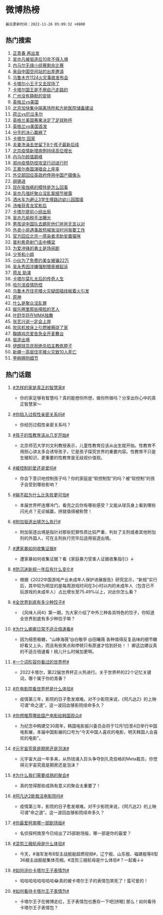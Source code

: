 # 微博热榜

`最后更新时间：2022-11-26 05:09:32 +0800`

## 热门搜索

1. [正青春 再出发](https://m.weibo.cn/search?containerid=100103type%3D1%26t%3D10%26q%3D%23%E6%AD%A3%E9%9D%92%E6%98%A5+%E5%86%8D%E5%87%BA%E5%8F%91%23&stream_entry_id=51&isnewpage=1&extparam=seat%3D1%26cate%3D10103%26pos%3D0%26dgr%3D0%26c_type%3D51%26filter_type%3Drealtimehot%26display_time%3D1669410570%26pre_seqid%3D16694105705580455276238&luicode=10000011&lfid=106003type%253D25%2526t%253D3%2526disable_hot%253D1%2526filter_type%253Drealtimehot)
1. [吴亦凡被驱逐后10年不得入境](https://m.weibo.cn/search?containerid=100103type%3D1%26t%3D10%26q%3D%23%E5%90%B4%E4%BA%A6%E5%87%A1%E8%A2%AB%E9%A9%B1%E9%80%90%E5%90%8E10%E5%B9%B4%E4%B8%8D%E5%BE%97%E5%85%A5%E5%A2%83%23&stream_entry_id=31&isnewpage=1&extparam=seat%3D1%26lcate%3D5001%26cate%3D5001%26band_rank%3D1%26filter_type%3Drealtimehot%26flag%3D0%26dgr%3D0%26realpos%3D1%26q%3D%2523%25E5%2590%25B4%25E4%25BA%25A6%25E5%2587%25A1%25E8%25A2%25AB%25E9%25A9%25B1%25E9%2580%2590%25E5%2590%258E10%25E5%25B9%25B4%25E4%25B8%258D%25E5%25BE%2597%25E5%2585%25A5%25E5%25A2%2583%2523%26c_type%3D31%26pos%3D0%26display_time%3D1669410570%26pre_seqid%3D16694105705580455276238&luicode=10000011&lfid=106003type%253D25%2526t%253D3%2526disable_hot%253D1%2526filter_type%253Drealtimehot)
1. [内马尔无缘小组赛剩余比赛](https://m.weibo.cn/search?containerid=100103type%3D1%26t%3D10%26q%3D%23%E5%86%85%E9%A9%AC%E5%B0%94%E6%97%A0%E7%BC%98%E5%B0%8F%E7%BB%84%E8%B5%9B%E5%89%A9%E4%BD%99%E6%AF%94%E8%B5%9B%23&stream_entry_id=31&isnewpage=1&extparam=seat%3D1%26lcate%3D5001%26cate%3D5001%26band_rank%3D2%26filter_type%3Drealtimehot%26flag%3D0%26dgr%3D0%26realpos%3D2%26q%3D%2523%25E5%2586%2585%25E9%25A9%25AC%25E5%25B0%2594%25E6%2597%25A0%25E7%25BC%2598%25E5%25B0%258F%25E7%25BB%2584%25E8%25B5%259B%25E5%2589%25A9%25E4%25BD%2599%25E6%25AF%2594%25E8%25B5%259B%2523%26c_type%3D31%26pos%3D1%26display_time%3D1669410570%26pre_seqid%3D16694105705580455276238&luicode=10000011&lfid=106003type%253D25%2526t%253D3%2526disable_hot%253D1%2526filter_type%253Drealtimehot)
1. [来自中国空间站的出差邀请](https://m.weibo.cn/search?containerid=100103type%3D1%26t%3D10%26q%3D%23%E6%9D%A5%E8%87%AA%E4%B8%AD%E5%9B%BD%E7%A9%BA%E9%97%B4%E7%AB%99%E7%9A%84%E5%87%BA%E5%B7%AE%E9%82%80%E8%AF%B7%23&stream_entry_id=31&isnewpage=1&extparam=seat%3D1%26lcate%3D5001%26cate%3D5001%26band_rank%3D3%26filter_type%3Drealtimehot%26flag%3D0%26dgr%3D0%26realpos%3D3%26q%3D%2523%25E6%259D%25A5%25E8%2587%25AA%25E4%25B8%25AD%25E5%259B%25BD%25E7%25A9%25BA%25E9%2597%25B4%25E7%25AB%2599%25E7%259A%2584%25E5%2587%25BA%25E5%25B7%25AE%25E9%2582%2580%25E8%25AF%25B7%2523%26c_type%3D31%26pos%3D2%26display_time%3D1669410570%26pre_seqid%3D16694105705580455276238&luicode=10000011&lfid=106003type%253D25%2526t%253D3%2526disable_hot%253D1%2526filter_type%253Drealtimehot)
1. [乌鲁木齐1124火灾事故发布会](https://m.weibo.cn/search?containerid=100103type%3D1%26t%3D10%26q%3D%23%E4%B9%8C%E9%B2%81%E6%9C%A8%E9%BD%901124%E7%81%AB%E7%81%BE%E4%BA%8B%E6%95%85%E5%8F%91%E5%B8%83%E4%BC%9A%23&stream_entry_id=31&isnewpage=1&extparam=seat%3D1%26lcate%3D5001%26cate%3D5001%26band_rank%3D4%26filter_type%3Drealtimehot%26flag%3D16%26dgr%3D0%26realpos%3D4%26q%3D%2523%25E4%25B9%258C%25E9%25B2%2581%25E6%259C%25A8%25E9%25BD%25901124%25E7%2581%25AB%25E7%2581%25BE%25E4%25BA%258B%25E6%2595%2585%25E5%258F%2591%25E5%25B8%2583%25E4%25BC%259A%2523%26c_type%3D31%26pos%3D3%26display_time%3D1669410570%26pre_seqid%3D16694105705580455276238&luicode=10000011&lfid=106003type%253D25%2526t%253D3%2526disable_hot%253D1%2526filter_type%253Drealtimehot)
1. [卡塔尔小王子又去现场了](https://m.weibo.cn/search?containerid=100103type%3D1%26t%3D10%26q%3D%23%E5%8D%A1%E5%A1%94%E5%B0%94%E5%B0%8F%E7%8E%8B%E5%AD%90%E5%8F%88%E5%8E%BB%E7%8E%B0%E5%9C%BA%E4%BA%86%23&stream_entry_id=31&isnewpage=1&extparam=seat%3D1%26lcate%3D5001%26cate%3D5001%26band_rank%3D5%26filter_type%3Drealtimehot%26flag%3D0%26dgr%3D0%26realpos%3D5%26q%3D%2523%25E5%258D%25A1%25E5%25A1%2594%25E5%25B0%2594%25E5%25B0%258F%25E7%258E%258B%25E5%25AD%2590%25E5%258F%2588%25E5%258E%25BB%25E7%258E%25B0%25E5%259C%25BA%25E4%25BA%2586%2523%26c_type%3D31%26pos%3D4%26display_time%3D1669410570%26pre_seqid%3D16694105705580455276238&luicode=10000011&lfid=106003type%253D25%2526t%253D3%2526disable_hot%253D1%2526filter_type%253Drealtimehot)
1. [卡塔尔国王是不用自己走路的](https://m.weibo.cn/search?containerid=100103type%3D1%26t%3D10%26q%3D%23%E5%8D%A1%E5%A1%94%E5%B0%94%E5%9B%BD%E7%8E%8B%E6%98%AF%E4%B8%8D%E7%94%A8%E8%87%AA%E5%B7%B1%E8%B5%B0%E8%B7%AF%E7%9A%84%23&stream_entry_id=31&isnewpage=1&extparam=seat%3D1%26lcate%3D5001%26cate%3D5001%26band_rank%3D6%26filter_type%3Drealtimehot%26flag%3D0%26dgr%3D0%26realpos%3D6%26q%3D%2523%25E5%258D%25A1%25E5%25A1%2594%25E5%25B0%2594%25E5%259B%25BD%25E7%258E%258B%25E6%2598%25AF%25E4%25B8%258D%25E7%2594%25A8%25E8%2587%25AA%25E5%25B7%25B1%25E8%25B5%25B0%25E8%25B7%25AF%25E7%259A%2584%2523%26c_type%3D31%26pos%3D5%26display_time%3D1669410570%26pre_seqid%3D16694105705580455276238&luicode=10000011&lfid=106003type%253D25%2526t%253D3%2526disable_hot%253D1%2526filter_type%253Drealtimehot)
1. [广州没有静默的安排](https://m.weibo.cn/search?containerid=100103type%3D1%26t%3D10%26q%3D%23%E5%B9%BF%E5%B7%9E%E6%B2%A1%E6%9C%89%E9%9D%99%E9%BB%98%E7%9A%84%E5%AE%89%E6%8E%92%23&stream_entry_id=31&isnewpage=1&extparam=seat%3D1%26lcate%3D5001%26cate%3D5001%26band_rank%3D7%26filter_type%3Drealtimehot%26flag%3D16%26dgr%3D0%26realpos%3D7%26q%3D%2523%25E5%25B9%25BF%25E5%25B7%259E%25E6%25B2%25A1%25E6%259C%2589%25E9%259D%2599%25E9%25BB%2598%25E7%259A%2584%25E5%25AE%2589%25E6%258E%2592%2523%26c_type%3D31%26pos%3D6%26display_time%3D1669410570%26pre_seqid%3D16694105705580455276238&luicode=10000011&lfid=106003type%253D25%2526t%253D3%2526disable_hot%253D1%2526filter_type%253Drealtimehot)
1. [英格兰vs美国](https://m.weibo.cn/search?containerid=100103type%3D1%26t%3D10%26q%3D%23%E8%8B%B1%E6%A0%BC%E5%85%B0vs%E7%BE%8E%E5%9B%BD%23&stream_entry_id=31&isnewpage=1&extparam=seat%3D1%26lcate%3D5001%26cate%3D5001%26band_rank%3D8%26filter_type%3Drealtimehot%26flag%3D0%26dgr%3D0%26realpos%3D8%26q%3D%2523%25E8%258B%25B1%25E6%25A0%25BC%25E5%2585%25B0vs%25E7%25BE%258E%25E5%259B%25BD%2523%26c_type%3D31%26pos%3D7%26display_time%3D1669410570%26pre_seqid%3D16694105705580455276238&luicode=10000011&lfid=106003type%253D25%2526t%253D3%2526disable_hot%253D1%2526filter_type%253Drealtimehot)
1. [北京加快集中隔离场所和方舱医院储备建设](https://m.weibo.cn/search?containerid=100103type%3D1%26t%3D10%26q%3D%23%E5%8C%97%E4%BA%AC%E5%8A%A0%E5%BF%AB%E9%9B%86%E4%B8%AD%E9%9A%94%E7%A6%BB%E5%9C%BA%E6%89%80%E5%92%8C%E6%96%B9%E8%88%B1%E5%8C%BB%E9%99%A2%E5%82%A8%E5%A4%87%E5%BB%BA%E8%AE%BE%23&stream_entry_id=31&isnewpage=1&extparam=seat%3D1%26lcate%3D5001%26cate%3D5001%26band_rank%3D9%26filter_type%3Drealtimehot%26flag%3D0%26dgr%3D0%26realpos%3D9%26q%3D%2523%25E5%258C%2597%25E4%25BA%25AC%25E5%258A%25A0%25E5%25BF%25AB%25E9%259B%2586%25E4%25B8%25AD%25E9%259A%2594%25E7%25A6%25BB%25E5%259C%25BA%25E6%2589%2580%25E5%2592%258C%25E6%2596%25B9%25E8%2588%25B1%25E5%258C%25BB%25E9%2599%25A2%25E5%2582%25A8%25E5%25A4%2587%25E5%25BB%25BA%25E8%25AE%25BE%2523%26c_type%3D31%26pos%3D8%26display_time%3D1669410570%26pre_seqid%3D16694105705580455276238&luicode=10000011&lfid=106003type%253D25%2526t%253D3%2526disable_hot%253D1%2526filter_type%253Drealtimehot)
1. [荷兰vs厄瓜多尔](https://m.weibo.cn/search?containerid=100103type%3D1%26t%3D10%26q%3D%23%E8%8D%B7%E5%85%B0vs%E5%8E%84%E7%93%9C%E5%A4%9A%E5%B0%94%23&stream_entry_id=31&isnewpage=1&extparam=seat%3D1%26lcate%3D5001%26cate%3D5001%26band_rank%3D10%26filter_type%3Drealtimehot%26flag%3D0%26dgr%3D0%26realpos%3D10%26q%3D%2523%25E8%258D%25B7%25E5%2585%25B0vs%25E5%258E%2584%25E7%2593%259C%25E5%25A4%259A%25E5%25B0%2594%2523%26c_type%3D31%26pos%3D9%26display_time%3D1669410570%26pre_seqid%3D16694105705580455276238&luicode=10000011&lfid=106003type%253D25%2526t%253D3%2526disable_hot%253D1%2526filter_type%253Drealtimehot)
1. [英格兰美国赛果决定了足球称呼](https://m.weibo.cn/search?containerid=100103type%3D1%26t%3D10%26q%3D%23%E8%8B%B1%E6%A0%BC%E5%85%B0%E7%BE%8E%E5%9B%BD%E8%B5%9B%E6%9E%9C%E5%86%B3%E5%AE%9A%E4%BA%86%E8%B6%B3%E7%90%83%E7%A7%B0%E5%91%BC%23&stream_entry_id=31&isnewpage=1&extparam=seat%3D1%26lcate%3D5001%26cate%3D5001%26band_rank%3D11%26filter_type%3Drealtimehot%26flag%3D1%26dgr%3D0%26realpos%3D11%26q%3D%2523%25E8%258B%25B1%25E6%25A0%25BC%25E5%2585%25B0%25E7%25BE%258E%25E5%259B%25BD%25E8%25B5%259B%25E6%259E%259C%25E5%2586%25B3%25E5%25AE%259A%25E4%25BA%2586%25E8%25B6%25B3%25E7%2590%2583%25E7%25A7%25B0%25E5%2591%25BC%2523%26c_type%3D31%26pos%3D10%26display_time%3D1669410570%26pre_seqid%3D16694105705580455276238&luicode=10000011&lfid=106003type%253D25%2526t%253D3%2526disable_hot%253D1%2526filter_type%253Drealtimehot)
1. [英格兰vs美国首发](https://m.weibo.cn/search?containerid=100103type%3D1%26t%3D10%26q%3D%23%E8%8B%B1%E6%A0%BC%E5%85%B0vs%E7%BE%8E%E5%9B%BD%E9%A6%96%E5%8F%91%23&stream_entry_id=31&isnewpage=1&extparam=seat%3D1%26lcate%3D5001%26cate%3D5001%26band_rank%3D12%26filter_type%3Drealtimehot%26flag%3D1%26dgr%3D0%26realpos%3D12%26q%3D%2523%25E8%258B%25B1%25E6%25A0%25BC%25E5%2585%25B0vs%25E7%25BE%258E%25E5%259B%25BD%25E9%25A6%2596%25E5%258F%2591%2523%26c_type%3D31%26pos%3D11%26display_time%3D1669410570%26pre_seqid%3D16694105705580455276238&luicode=10000011&lfid=106003type%253D25%2526t%253D3%2526disable_hot%253D1%2526filter_type%253Drealtimehot)
1. [分手的决心赢麻了](https://m.weibo.cn/search?containerid=100103type%3D1%26t%3D10%26q%3D%23%E5%88%86%E6%89%8B%E7%9A%84%E5%86%B3%E5%BF%83%E8%B5%A2%E9%BA%BB%E4%BA%86%23&stream_entry_id=31&isnewpage=1&extparam=seat%3D1%26lcate%3D5001%26cate%3D5001%26band_rank%3D13%26filter_type%3Drealtimehot%26flag%3D0%26dgr%3D0%26realpos%3D13%26q%3D%2523%25E5%2588%2586%25E6%2589%258B%25E7%259A%2584%25E5%2586%25B3%25E5%25BF%2583%25E8%25B5%25A2%25E9%25BA%25BB%25E4%25BA%2586%2523%26c_type%3D31%26pos%3D12%26display_time%3D1669410570%26pre_seqid%3D16694105705580455276238&luicode=10000011&lfid=106003type%253D25%2526t%253D3%2526disable_hot%253D1%2526filter_type%253Drealtimehot)
1. [卡塔尔 回家](https://m.weibo.cn/search?containerid=100103type%3D1%26t%3D10%26q%3D%E5%8D%A1%E5%A1%94%E5%B0%94+%E5%9B%9E%E5%AE%B6&stream_entry_id=31&isnewpage=1&extparam=seat%3D1%26lcate%3D5001%26cate%3D5001%26band_rank%3D14%26filter_type%3Drealtimehot%26flag%3D0%26dgr%3D0%26realpos%3D14%26q%3D%25E5%258D%25A1%25E5%25A1%2594%25E5%25B0%2594%2520%25E5%259B%259E%25E5%25AE%25B6%26c_type%3D31%26pos%3D13%26display_time%3D1669410570%26pre_seqid%3D16694105705580455276238&luicode=10000011&lfid=106003type%253D25%2526t%253D3%2526disable_hot%253D1%2526filter_type%253Drealtimehot)
1. [夫妻洗澡去世留下8个孩子最新后续](https://m.weibo.cn/search?containerid=100103type%3D1%26t%3D10%26q%3D%23%E5%A4%AB%E5%A6%BB%E6%B4%97%E6%BE%A1%E5%8E%BB%E4%B8%96%E7%95%99%E4%B8%8B8%E4%B8%AA%E5%AD%A9%E5%AD%90%E6%9C%80%E6%96%B0%E5%90%8E%E7%BB%AD%23&stream_entry_id=31&isnewpage=1&extparam=seat%3D1%26lcate%3D5001%26cate%3D5001%26band_rank%3D15%26filter_type%3Drealtimehot%26flag%3D2%26dgr%3D0%26realpos%3D15%26q%3D%2523%25E5%25A4%25AB%25E5%25A6%25BB%25E6%25B4%2597%25E6%25BE%25A1%25E5%258E%25BB%25E4%25B8%2596%25E7%2595%2599%25E4%25B8%258B8%25E4%25B8%25AA%25E5%25AD%25A9%25E5%25AD%2590%25E6%259C%2580%25E6%2596%25B0%25E5%2590%258E%25E7%25BB%25AD%2523%26c_type%3D31%26pos%3D14%26display_time%3D1669410570%26pre_seqid%3D16694105705580455276238&luicode=10000011&lfid=106003type%253D25%2526t%253D3%2526disable_hot%253D1%2526filter_type%253Drealtimehot)
1. [北京疫情新增病例持续高位增长](https://m.weibo.cn/search?containerid=100103type%3D1%26t%3D10%26q%3D%23%E5%8C%97%E4%BA%AC%E7%96%AB%E6%83%85%E6%96%B0%E5%A2%9E%E7%97%85%E4%BE%8B%E6%8C%81%E7%BB%AD%E9%AB%98%E4%BD%8D%E5%A2%9E%E9%95%BF%23&stream_entry_id=31&isnewpage=1&extparam=seat%3D1%26lcate%3D5001%26cate%3D5001%26band_rank%3D16%26filter_type%3Drealtimehot%26flag%3D0%26dgr%3D0%26realpos%3D16%26q%3D%2523%25E5%258C%2597%25E4%25BA%25AC%25E7%2596%25AB%25E6%2583%2585%25E6%2596%25B0%25E5%25A2%259E%25E7%2597%2585%25E4%25BE%258B%25E6%258C%2581%25E7%25BB%25AD%25E9%25AB%2598%25E4%25BD%258D%25E5%25A2%259E%25E9%2595%25BF%2523%26c_type%3D31%26pos%3D15%26display_time%3D1669410570%26pre_seqid%3D16694105705580455276238&luicode=10000011&lfid=106003type%253D25%2526t%253D3%2526disable_hot%253D1%2526filter_type%253Drealtimehot)
1. [内马尔颜值巅峰](https://m.weibo.cn/search?containerid=100103type%3D1%26t%3D10%26q%3D%23%E5%86%85%E9%A9%AC%E5%B0%94%E9%A2%9C%E5%80%BC%E5%B7%85%E5%B3%B0%23&stream_entry_id=31&isnewpage=1&extparam=seat%3D1%26lcate%3D5001%26cate%3D5001%26band_rank%3D17%26filter_type%3Drealtimehot%26flag%3D0%26dgr%3D0%26realpos%3D17%26q%3D%2523%25E5%2586%2585%25E9%25A9%25AC%25E5%25B0%2594%25E9%25A2%259C%25E5%2580%25BC%25E5%25B7%2585%25E5%25B3%25B0%2523%26c_type%3D31%26pos%3D16%26display_time%3D1669410570%26pre_seqid%3D16694105705580455276238&luicode=10000011&lfid=106003type%253D25%2526t%253D3%2526disable_hot%253D1%2526filter_type%253Drealtimehot)
1. [郑州疫情防控攻坚行动进行时](https://m.weibo.cn/search?containerid=100103type%3D1%26t%3D10%26q%3D%23%E9%83%91%E5%B7%9E%E7%96%AB%E6%83%85%E9%98%B2%E6%8E%A7%E6%94%BB%E5%9D%9A%E8%A1%8C%E5%8A%A8%E8%BF%9B%E8%A1%8C%E6%97%B6%23&stream_entry_id=31&isnewpage=1&extparam=seat%3D1%26lcate%3D5001%26cate%3D5001%26band_rank%3D18%26filter_type%3Drealtimehot%26flag%3D0%26dgr%3D0%26realpos%3D18%26q%3D%2523%25E9%2583%2591%25E5%25B7%259E%25E7%2596%25AB%25E6%2583%2585%25E9%2598%25B2%25E6%258E%25A7%25E6%2594%25BB%25E5%259D%259A%25E8%25A1%258C%25E5%258A%25A8%25E8%25BF%259B%25E8%25A1%258C%25E6%2597%25B6%2523%26c_type%3D31%26pos%3D17%26display_time%3D1669410570%26pre_seqid%3D16694105705580455276238&luicode=10000011&lfid=106003type%253D25%2526t%253D3%2526disable_hot%253D1%2526filter_type%253Drealtimehot)
1. [王嘉尔泰国演唱会上座率](https://m.weibo.cn/search?containerid=100103type%3D1%26t%3D10%26q%3D%23%E7%8E%8B%E5%98%89%E5%B0%94%E6%B3%B0%E5%9B%BD%E6%BC%94%E5%94%B1%E4%BC%9A%E4%B8%8A%E5%BA%A7%E7%8E%87%23&stream_entry_id=31&isnewpage=1&extparam=seat%3D1%26lcate%3D5001%26cate%3D5001%26band_rank%3D19%26filter_type%3Drealtimehot%26flag%3D0%26dgr%3D0%26realpos%3D19%26q%3D%2523%25E7%258E%258B%25E5%2598%2589%25E5%25B0%2594%25E6%25B3%25B0%25E5%259B%25BD%25E6%25BC%2594%25E5%2594%25B1%25E4%25BC%259A%25E4%25B8%258A%25E5%25BA%25A7%25E7%258E%2587%2523%26c_type%3D31%26pos%3D18%26display_time%3D1669410570%26pre_seqid%3D16694105705580455276238&luicode=10000011&lfid=106003type%253D25%2526t%253D3%2526disable_hot%253D1%2526filter_type%253Drealtimehot)
1. [外交部回应英政府停用中国产摄像头](https://m.weibo.cn/search?containerid=100103type%3D1%26t%3D10%26q%3D%23%E5%A4%96%E4%BA%A4%E9%83%A8%E5%9B%9E%E5%BA%94%E8%8B%B1%E6%94%BF%E5%BA%9C%E5%81%9C%E7%94%A8%E4%B8%AD%E5%9B%BD%E4%BA%A7%E6%91%84%E5%83%8F%E5%A4%B4%23&stream_entry_id=31&isnewpage=1&extparam=seat%3D1%26lcate%3D5001%26cate%3D5001%26band_rank%3D20%26filter_type%3Drealtimehot%26flag%3D0%26dgr%3D0%26realpos%3D20%26q%3D%2523%25E5%25A4%2596%25E4%25BA%25A4%25E9%2583%25A8%25E5%259B%259E%25E5%25BA%2594%25E8%258B%25B1%25E6%2594%25BF%25E5%25BA%259C%25E5%2581%259C%25E7%2594%25A8%25E4%25B8%25AD%25E5%259B%25BD%25E4%25BA%25A7%25E6%2591%2584%25E5%2583%258F%25E5%25A4%25B4%2523%26c_type%3D31%26pos%3D19%26display_time%3D1669410570%26pre_seqid%3D16694105705580455276238&luicode=10000011&lfid=106003type%253D25%2526t%253D3%2526disable_hot%253D1%2526filter_type%253Drealtimehot)
1. [胡锡进](https://m.weibo.cn/search?containerid=100103type%3D1%26t%3D10%26q%3D%E8%83%A1%E9%94%A1%E8%BF%9B&stream_entry_id=31&isnewpage=1&extparam=seat%3D1%26lcate%3D5001%26cate%3D5001%26band_rank%3D21%26filter_type%3Drealtimehot%26flag%3D0%26dgr%3D0%26realpos%3D21%26q%3D%25E8%2583%25A1%25E9%2594%25A1%25E8%25BF%259B%26c_type%3D31%26pos%3D20%26display_time%3D1669410570%26pre_seqid%3D16694105705580455276238&luicode=10000011&lfid=106003type%253D25%2526t%253D3%2526disable_hot%253D1%2526filter_type%253Drealtimehot)
1. [现在瑜伽裤的模特是怎么回事](https://m.weibo.cn/search?containerid=100103type%3D1%26t%3D10%26q%3D%23%E7%8E%B0%E5%9C%A8%E7%91%9C%E4%BC%BD%E8%A3%A4%E7%9A%84%E6%A8%A1%E7%89%B9%E6%98%AF%E6%80%8E%E4%B9%88%E5%9B%9E%E4%BA%8B%23&stream_entry_id=31&isnewpage=1&extparam=seat%3D1%26lcate%3D5001%26cate%3D5001%26band_rank%3D22%26filter_type%3Drealtimehot%26flag%3D0%26dgr%3D0%26realpos%3D22%26q%3D%2523%25E7%258E%25B0%25E5%259C%25A8%25E7%2591%259C%25E4%25BC%25BD%25E8%25A3%25A4%25E7%259A%2584%25E6%25A8%25A1%25E7%2589%25B9%25E6%2598%25AF%25E6%2580%258E%25E4%25B9%2588%25E5%259B%259E%25E4%25BA%258B%2523%26c_type%3D31%26pos%3D21%26display_time%3D1669410570%26pre_seqid%3D16694105705580455276238&luicode=10000011&lfid=106003type%253D25%2526t%253D3%2526disable_hot%253D1%2526filter_type%253Drealtimehot)
1. [吴亦凡强奸聚众淫乱案细节披露](https://m.weibo.cn/search?containerid=100103type%3D1%26t%3D10%26q%3D%23%E5%90%B4%E4%BA%A6%E5%87%A1%E5%BC%BA%E5%A5%B8%E8%81%9A%E4%BC%97%E6%B7%AB%E4%B9%B1%E6%A1%88%E7%BB%86%E8%8A%82%E6%8A%AB%E9%9C%B2%23&stream_entry_id=31&isnewpage=1&extparam=seat%3D1%26lcate%3D5001%26cate%3D5001%26band_rank%3D23%26filter_type%3Drealtimehot%26flag%3D2%26dgr%3D0%26realpos%3D23%26q%3D%2523%25E5%2590%25B4%25E4%25BA%25A6%25E5%2587%25A1%25E5%25BC%25BA%25E5%25A5%25B8%25E8%2581%259A%25E4%25BC%2597%25E6%25B7%25AB%25E4%25B9%25B1%25E6%25A1%2588%25E7%25BB%2586%25E8%258A%2582%25E6%258A%25AB%25E9%259C%25B2%2523%26c_type%3D31%26pos%3D22%26display_time%3D1669410570%26pre_seqid%3D16694105705580455276238&luicode=10000011&lfid=106003type%253D25%2526t%253D3%2526disable_hot%253D1%2526filter_type%253Drealtimehot)
1. [洒水车为避让3学生撞路边幼儿园围墙](https://m.weibo.cn/search?containerid=100103type%3D1%26t%3D10%26q%3D%23%E6%B4%92%E6%B0%B4%E8%BD%A6%E4%B8%BA%E9%81%BF%E8%AE%A93%E5%AD%A6%E7%94%9F%E6%92%9E%E8%B7%AF%E8%BE%B9%E5%B9%BC%E5%84%BF%E5%9B%AD%E5%9B%B4%E5%A2%99%23&stream_entry_id=31&isnewpage=1&extparam=seat%3D1%26lcate%3D5001%26cate%3D5001%26band_rank%3D24%26filter_type%3Drealtimehot%26flag%3D0%26dgr%3D0%26realpos%3D24%26q%3D%2523%25E6%25B4%2592%25E6%25B0%25B4%25E8%25BD%25A6%25E4%25B8%25BA%25E9%2581%25BF%25E8%25AE%25A93%25E5%25AD%25A6%25E7%2594%259F%25E6%2592%259E%25E8%25B7%25AF%25E8%25BE%25B9%25E5%25B9%25BC%25E5%2584%25BF%25E5%259B%25AD%25E5%259B%25B4%25E5%25A2%2599%2523%26c_type%3D31%26pos%3D23%26display_time%3D1669410570%26pre_seqid%3D16694105705580455276238&luicode=10000011&lfid=106003type%253D25%2526t%253D3%2526disable_hot%253D1%2526filter_type%253Drealtimehot)
1. [汤唯获青龙奖影后](https://m.weibo.cn/search?containerid=100103type%3D1%26t%3D10%26q%3D%23%E6%B1%A4%E5%94%AF%E8%8E%B7%E9%9D%92%E9%BE%99%E5%A5%96%E5%BD%B1%E5%90%8E%23&stream_entry_id=31&isnewpage=1&extparam=seat%3D1%26lcate%3D5001%26cate%3D5001%26band_rank%3D25%26filter_type%3Drealtimehot%26flag%3D0%26dgr%3D0%26realpos%3D25%26q%3D%2523%25E6%25B1%25A4%25E5%2594%25AF%25E8%258E%25B7%25E9%259D%2592%25E9%25BE%2599%25E5%25A5%2596%25E5%25BD%25B1%25E5%2590%258E%2523%26c_type%3D31%26pos%3D24%26display_time%3D1669410570%26pre_seqid%3D16694105705580455276238&luicode=10000011&lfid=106003type%253D25%2526t%253D3%2526disable_hot%253D1%2526filter_type%253Drealtimehot)
1. [卡塔尔提前小组出局](https://m.weibo.cn/search?containerid=100103type%3D1%26t%3D10%26q%3D%23%E5%8D%A1%E5%A1%94%E5%B0%94%E6%8F%90%E5%89%8D%E5%B0%8F%E7%BB%84%E5%87%BA%E5%B1%80%23&stream_entry_id=31&isnewpage=1&extparam=seat%3D1%26lcate%3D5001%26cate%3D5001%26band_rank%3D26%26filter_type%3Drealtimehot%26flag%3D0%26dgr%3D0%26realpos%3D26%26q%3D%2523%25E5%258D%25A1%25E5%25A1%2594%25E5%25B0%2594%25E6%258F%2590%25E5%2589%258D%25E5%25B0%258F%25E7%25BB%2584%25E5%2587%25BA%25E5%25B1%2580%2523%26c_type%3D31%26pos%3D25%26display_time%3D1669410570%26pre_seqid%3D16694105705580455276238&luicode=10000011&lfid=106003type%253D25%2526t%253D3%2526disable_hot%253D1%2526filter_type%253Drealtimehot)
1. [吴亦凡偷税手法曝光](https://m.weibo.cn/search?containerid=100103type%3D1%26t%3D10%26q%3D%23%E5%90%B4%E4%BA%A6%E5%87%A1%E5%81%B7%E7%A8%8E%E6%89%8B%E6%B3%95%E6%9B%9D%E5%85%89%23&stream_entry_id=31&isnewpage=1&extparam=seat%3D1%26lcate%3D5001%26cate%3D5001%26band_rank%3D27%26filter_type%3Drealtimehot%26flag%3D0%26dgr%3D0%26realpos%3D27%26q%3D%2523%25E5%2590%25B4%25E4%25BA%25A6%25E5%2587%25A1%25E5%2581%25B7%25E7%25A8%258E%25E6%2589%258B%25E6%25B3%2595%25E6%259B%259D%25E5%2585%2589%2523%26c_type%3D31%26pos%3D26%26display_time%3D1669410570%26pre_seqid%3D16694105705580455276238&luicode=10000011&lfid=106003type%253D25%2526t%253D3%2526disable_hot%253D1%2526filter_type%253Drealtimehot)
1. [男孩说中国队去踢死他们爸爸无言以对](https://m.weibo.cn/search?containerid=100103type%3D1%26t%3D10%26q%3D%23%E7%94%B7%E5%AD%A9%E8%AF%B4%E4%B8%AD%E5%9B%BD%E9%98%9F%E5%8E%BB%E8%B8%A2%E6%AD%BB%E4%BB%96%E4%BB%AC%E7%88%B8%E7%88%B8%E6%97%A0%E8%A8%80%E4%BB%A5%E5%AF%B9%23&stream_entry_id=31&isnewpage=1&extparam=seat%3D1%26lcate%3D5001%26cate%3D5001%26band_rank%3D28%26filter_type%3Drealtimehot%26flag%3D0%26dgr%3D0%26realpos%3D28%26q%3D%2523%25E7%2594%25B7%25E5%25AD%25A9%25E8%25AF%25B4%25E4%25B8%25AD%25E5%259B%25BD%25E9%2598%259F%25E5%258E%25BB%25E8%25B8%25A2%25E6%25AD%25BB%25E4%25BB%2596%25E4%25BB%25AC%25E7%2588%25B8%25E7%2588%25B8%25E6%2597%25A0%25E8%25A8%2580%25E4%25BB%25A5%25E5%25AF%25B9%2523%26c_type%3D31%26pos%3D27%26display_time%3D1669410570%26pre_seqid%3D16694105705580455276238&luicode=10000011&lfid=106003type%253D25%2526t%253D3%2526disable_hot%253D1%2526filter_type%253Drealtimehot)
1. [外卖小哥遇事故怒喊我没时间我要工作](https://m.weibo.cn/search?containerid=100103type%3D1%26t%3D10%26q%3D%23%E5%A4%96%E5%8D%96%E5%B0%8F%E5%93%A5%E9%81%87%E4%BA%8B%E6%95%85%E6%80%92%E5%96%8A%E6%88%91%E6%B2%A1%E6%97%B6%E9%97%B4%E6%88%91%E8%A6%81%E5%B7%A5%E4%BD%9C%23&stream_entry_id=31&isnewpage=1&extparam=seat%3D1%26lcate%3D5001%26cate%3D5001%26band_rank%3D29%26filter_type%3Drealtimehot%26flag%3D0%26dgr%3D0%26realpos%3D29%26q%3D%2523%25E5%25A4%2596%25E5%258D%2596%25E5%25B0%258F%25E5%2593%25A5%25E9%2581%2587%25E4%25BA%258B%25E6%2595%2585%25E6%2580%2592%25E5%2596%258A%25E6%2588%2591%25E6%25B2%25A1%25E6%2597%25B6%25E9%2597%25B4%25E6%2588%2591%25E8%25A6%2581%25E5%25B7%25A5%25E4%25BD%259C%2523%26c_type%3D31%26pos%3D28%26display_time%3D1669410570%26pre_seqid%3D16694105705580455276238&luicode=10000011&lfid=106003type%253D25%2526t%253D3%2526disable_hot%253D1%2526filter_type%253Drealtimehot)
1. [官方回应北京一感染者求助安置猫咪](https://m.weibo.cn/search?containerid=100103type%3D1%26t%3D10%26q%3D%23%E5%AE%98%E6%96%B9%E5%9B%9E%E5%BA%94%E5%8C%97%E4%BA%AC%E4%B8%80%E6%84%9F%E6%9F%93%E8%80%85%E6%B1%82%E5%8A%A9%E5%AE%89%E7%BD%AE%E7%8C%AB%E5%92%AA%23&stream_entry_id=31&isnewpage=1&extparam=seat%3D1%26lcate%3D5001%26cate%3D5001%26band_rank%3D30%26filter_type%3Drealtimehot%26flag%3D0%26dgr%3D0%26realpos%3D30%26q%3D%2523%25E5%25AE%2598%25E6%2596%25B9%25E5%259B%259E%25E5%25BA%2594%25E5%258C%2597%25E4%25BA%25AC%25E4%25B8%2580%25E6%2584%259F%25E6%259F%2593%25E8%2580%2585%25E6%25B1%2582%25E5%258A%25A9%25E5%25AE%2589%25E7%25BD%25AE%25E7%258C%25AB%25E5%2592%25AA%2523%26c_type%3D31%26pos%3D29%26display_time%3D1669410570%26pre_seqid%3D16694105705580455276238&luicode=10000011&lfid=106003type%253D25%2526t%253D3%2526disable_hot%253D1%2526filter_type%253Drealtimehot)
1. [普利希奇射门击中横梁](https://m.weibo.cn/search?containerid=100103type%3D1%26t%3D10%26q%3D%23%E6%99%AE%E5%88%A9%E5%B8%8C%E5%A5%87%E5%B0%84%E9%97%A8%E5%87%BB%E4%B8%AD%E6%A8%AA%E6%A2%81%23&stream_entry_id=31&isnewpage=1&extparam=seat%3D1%26lcate%3D5001%26cate%3D5001%26band_rank%3D31%26filter_type%3Drealtimehot%26flag%3D1%26dgr%3D0%26realpos%3D31%26q%3D%2523%25E6%2599%25AE%25E5%2588%25A9%25E5%25B8%258C%25E5%25A5%2587%25E5%25B0%2584%25E9%2597%25A8%25E5%2587%25BB%25E4%25B8%25AD%25E6%25A8%25AA%25E6%25A2%2581%2523%26c_type%3D31%26pos%3D30%26display_time%3D1669410570%26pre_seqid%3D16694105705580455276238&luicode=10000011&lfid=106003type%253D25%2526t%253D3%2526disable_hot%253D1%2526filter_type%253Drealtimehot)
1. [为爱冲锋的勇士是场闹剧](https://m.weibo.cn/search?containerid=100103type%3D1%26t%3D10%26q%3D%23%E4%B8%BA%E7%88%B1%E5%86%B2%E9%94%8B%E7%9A%84%E5%8B%87%E5%A3%AB%E6%98%AF%E5%9C%BA%E9%97%B9%E5%89%A7%23&stream_entry_id=31&isnewpage=1&extparam=seat%3D1%26lcate%3D5001%26cate%3D5001%26band_rank%3D32%26filter_type%3Drealtimehot%26flag%3D0%26dgr%3D0%26realpos%3D32%26q%3D%2523%25E4%25B8%25BA%25E7%2588%25B1%25E5%2586%25B2%25E9%2594%258B%25E7%259A%2584%25E5%258B%2587%25E5%25A3%25AB%25E6%2598%25AF%25E5%259C%25BA%25E9%2597%25B9%25E5%2589%25A7%2523%26c_type%3D31%26pos%3D31%26display_time%3D1669410570%26pre_seqid%3D16694105705580455276238&luicode=10000011&lfid=106003type%253D25%2526t%253D3%2526disable_hot%253D1%2526filter_type%253Drealtimehot)
1. [少爷和小姐](https://m.weibo.cn/search?containerid=100103type%3D1%26t%3D10%26q%3D%23%E5%B0%91%E7%88%B7%E5%92%8C%E5%B0%8F%E5%A7%90%23&stream_entry_id=31&isnewpage=1&extparam=seat%3D1%26lcate%3D5001%26cate%3D5001%26band_rank%3D33%26filter_type%3Drealtimehot%26flag%3D0%26dgr%3D0%26realpos%3D33%26q%3D%2523%25E5%25B0%2591%25E7%2588%25B7%25E5%2592%258C%25E5%25B0%258F%25E5%25A7%2590%2523%26c_type%3D31%26pos%3D32%26display_time%3D1669410570%26pre_seqid%3D16694105705580455276238&luicode=10000011&lfid=106003type%253D25%2526t%253D3%2526disable_hot%253D1%2526filter_type%253Drealtimehot)
1. [小伙为了免费约美女被骗22万](https://m.weibo.cn/search?containerid=100103type%3D1%26t%3D10%26q%3D%23%E5%B0%8F%E4%BC%99%E4%B8%BA%E4%BA%86%E5%85%8D%E8%B4%B9%E7%BA%A6%E7%BE%8E%E5%A5%B3%E8%A2%AB%E9%AA%9722%E4%B8%87%23&stream_entry_id=31&isnewpage=1&extparam=seat%3D1%26lcate%3D5001%26cate%3D5001%26band_rank%3D34%26filter_type%3Drealtimehot%26flag%3D1%26dgr%3D0%26realpos%3D34%26q%3D%2523%25E5%25B0%258F%25E4%25BC%2599%25E4%25B8%25BA%25E4%25BA%2586%25E5%2585%258D%25E8%25B4%25B9%25E7%25BA%25A6%25E7%25BE%258E%25E5%25A5%25B3%25E8%25A2%25AB%25E9%25AA%259722%25E4%25B8%2587%2523%26c_type%3D31%26pos%3D33%26display_time%3D1669410570%26pre_seqid%3D16694105705580455276238&luicode=10000011&lfid=106003type%253D25%2526t%253D3%2526disable_hot%253D1%2526filter_type%253Drealtimehot)
1. [吴永秀因涉嫌强制猥亵被起诉](https://m.weibo.cn/search?containerid=100103type%3D1%26t%3D10%26q%3D%23%E5%90%B4%E6%B0%B8%E7%A7%80%E5%9B%A0%E6%B6%89%E5%AB%8C%E5%BC%BA%E5%88%B6%E7%8C%A5%E4%BA%B5%E8%A2%AB%E8%B5%B7%E8%AF%89%23&stream_entry_id=31&isnewpage=1&extparam=seat%3D1%26lcate%3D5001%26cate%3D5001%26band_rank%3D35%26filter_type%3Drealtimehot%26flag%3D0%26dgr%3D0%26realpos%3D35%26q%3D%2523%25E5%2590%25B4%25E6%25B0%25B8%25E7%25A7%2580%25E5%259B%25A0%25E6%25B6%2589%25E5%25AB%258C%25E5%25BC%25BA%25E5%2588%25B6%25E7%258C%25A5%25E4%25BA%25B5%25E8%25A2%25AB%25E8%25B5%25B7%25E8%25AF%2589%2523%26c_type%3D31%26pos%3D34%26display_time%3D1669410570%26pre_seqid%3D16694105705580455276238&luicode=10000011&lfid=106003type%253D25%2526t%253D3%2526disable_hot%253D1%2526filter_type%253Drealtimehot)
1. [蒋龙 助演](https://m.weibo.cn/search?containerid=100103type%3D1%26t%3D10%26q%3D%E8%92%8B%E9%BE%99+%E5%8A%A9%E6%BC%94&stream_entry_id=31&isnewpage=1&extparam=seat%3D1%26lcate%3D5001%26cate%3D5001%26band_rank%3D36%26filter_type%3Drealtimehot%26flag%3D0%26dgr%3D0%26realpos%3D36%26q%3D%25E8%2592%258B%25E9%25BE%2599%2520%25E5%258A%25A9%25E6%25BC%2594%26c_type%3D31%26pos%3D35%26display_time%3D1669410570%26pre_seqid%3D16694105705580455276238&luicode=10000011&lfid=106003type%253D25%2526t%253D3%2526disable_hot%253D1%2526filter_type%253Drealtimehot)
1. [卡塔尔莫扎太后的传奇人生](https://m.weibo.cn/search?containerid=100103type%3D1%26t%3D10%26q%3D%23%E5%8D%A1%E5%A1%94%E5%B0%94%E8%8E%AB%E6%89%8E%E5%A4%AA%E5%90%8E%E7%9A%84%E4%BC%A0%E5%A5%87%E4%BA%BA%E7%94%9F%23&stream_entry_id=31&isnewpage=1&extparam=seat%3D1%26lcate%3D5001%26cate%3D5001%26band_rank%3D37%26filter_type%3Drealtimehot%26flag%3D0%26dgr%3D0%26realpos%3D37%26q%3D%2523%25E5%258D%25A1%25E5%25A1%2594%25E5%25B0%2594%25E8%258E%25AB%25E6%2589%258E%25E5%25A4%25AA%25E5%2590%258E%25E7%259A%2584%25E4%25BC%25A0%25E5%25A5%2587%25E4%25BA%25BA%25E7%2594%259F%2523%26c_type%3D31%26pos%3D36%26display_time%3D1669410570%26pre_seqid%3D16694105705580455276238&luicode=10000011&lfid=106003type%253D25%2526t%253D3%2526disable_hot%253D1%2526filter_type%253Drealtimehot)
1. [哈尔滨疫情防控](https://m.weibo.cn/search?containerid=100103type%3D1%26t%3D10%26q%3D%23%E5%93%88%E5%B0%94%E6%BB%A8%E7%96%AB%E6%83%85%E9%98%B2%E6%8E%A7%23&stream_entry_id=31&isnewpage=1&extparam=seat%3D1%26lcate%3D5001%26cate%3D5001%26band_rank%3D38%26filter_type%3Drealtimehot%26flag%3D0%26dgr%3D0%26realpos%3D38%26q%3D%2523%25E5%2593%2588%25E5%25B0%2594%25E6%25BB%25A8%25E7%2596%25AB%25E6%2583%2585%25E9%2598%25B2%25E6%258E%25A7%2523%26c_type%3D31%26pos%3D37%26display_time%3D1669410570%26pre_seqid%3D16694105705580455276238&luicode=10000011&lfid=106003type%253D25%2526t%253D3%2526disable_hot%253D1%2526filter_type%253Drealtimehot)
1. [乌鲁木齐住宅楼火灾疑因插线板着火引发](https://m.weibo.cn/search?containerid=100103type%3D1%26t%3D10%26q%3D%23%E4%B9%8C%E9%B2%81%E6%9C%A8%E9%BD%90%E4%BD%8F%E5%AE%85%E6%A5%BC%E7%81%AB%E7%81%BE%E7%96%91%E5%9B%A0%E6%8F%92%E7%BA%BF%E6%9D%BF%E7%9D%80%E7%81%AB%E5%BC%95%E5%8F%91%23&stream_entry_id=31&isnewpage=1&extparam=seat%3D1%26lcate%3D5001%26cate%3D5001%26band_rank%3D39%26filter_type%3Drealtimehot%26flag%3D0%26dgr%3D0%26realpos%3D39%26q%3D%2523%25E4%25B9%258C%25E9%25B2%2581%25E6%259C%25A8%25E9%25BD%2590%25E4%25BD%258F%25E5%25AE%2585%25E6%25A5%25BC%25E7%2581%25AB%25E7%2581%25BE%25E7%2596%2591%25E5%259B%25A0%25E6%258F%2592%25E7%25BA%25BF%25E6%259D%25BF%25E7%259D%2580%25E7%2581%25AB%25E5%25BC%2595%25E5%258F%2591%2523%26c_type%3D31%26pos%3D38%26display_time%3D1669410570%26pre_seqid%3D16694105705580455276238&luicode=10000011&lfid=106003type%253D25%2526t%253D3%2526disable_hot%253D1%2526filter_type%253Drealtimehot)
1. [原神](https://m.weibo.cn/search?containerid=100103type%3D1%26t%3D10%26q%3D%23%E5%8E%9F%E7%A5%9E%23&stream_entry_id=31&isnewpage=1&extparam=seat%3D1%26lcate%3D5001%26cate%3D5001%26band_rank%3D40%26filter_type%3Drealtimehot%26flag%3D0%26dgr%3D0%26realpos%3D40%26q%3D%2523%25E5%258E%259F%25E7%25A5%259E%2523%26c_type%3D31%26pos%3D39%26display_time%3D1669410570%26pre_seqid%3D16694105705580455276238&luicode=10000011&lfid=106003type%253D25%2526t%253D3%2526disable_hot%253D1%2526filter_type%253Drealtimehot)
1. [什么是聚众淫乱罪](https://m.weibo.cn/search?containerid=100103type%3D1%26t%3D10%26q%3D%23%E4%BB%80%E4%B9%88%E6%98%AF%E8%81%9A%E4%BC%97%E6%B7%AB%E4%B9%B1%E7%BD%AA%23&stream_entry_id=31&isnewpage=1&extparam=seat%3D1%26lcate%3D5001%26cate%3D5001%26band_rank%3D41%26filter_type%3Drealtimehot%26flag%3D0%26dgr%3D0%26realpos%3D41%26q%3D%2523%25E4%25BB%2580%25E4%25B9%2588%25E6%2598%25AF%25E8%2581%259A%25E4%25BC%2597%25E6%25B7%25AB%25E4%25B9%25B1%25E7%25BD%25AA%2523%26c_type%3D31%26pos%3D40%26display_time%3D1669410570%26pre_seqid%3D16694105705580455276238&luicode=10000011&lfid=106003type%253D25%2526t%253D3%2526disable_hot%253D1%2526filter_type%253Drealtimehot)
1. [娱乐圈里那些撞脸的艺人](https://m.weibo.cn/search?containerid=100103type%3D1%26t%3D10%26q%3D%23%E5%A8%B1%E4%B9%90%E5%9C%88%E9%87%8C%E9%82%A3%E4%BA%9B%E6%92%9E%E8%84%B8%E7%9A%84%E8%89%BA%E4%BA%BA%23&stream_entry_id=31&isnewpage=1&extparam=seat%3D1%26lcate%3D5001%26cate%3D5001%26band_rank%3D42%26filter_type%3Drealtimehot%26flag%3D1%26dgr%3D0%26realpos%3D42%26q%3D%2523%25E5%25A8%25B1%25E4%25B9%2590%25E5%259C%2588%25E9%2587%258C%25E9%2582%25A3%25E4%25BA%259B%25E6%2592%259E%25E8%2584%25B8%25E7%259A%2584%25E8%2589%25BA%25E4%25BA%25BA%2523%26c_type%3D31%26pos%3D41%26display_time%3D1669410570%26pre_seqid%3D16694105705580455276238&luicode=10000011&lfid=106003type%253D25%2526t%253D3%2526disable_hot%253D1%2526filter_type%253Drealtimehot)
1. [叶舒华将在MMA独舞](https://m.weibo.cn/search?containerid=100103type%3D1%26t%3D10%26q%3D%23%E5%8F%B6%E8%88%92%E5%8D%8E%E5%B0%86%E5%9C%A8MMA%E7%8B%AC%E8%88%9E%23&stream_entry_id=31&isnewpage=1&extparam=seat%3D1%26lcate%3D5001%26cate%3D5001%26band_rank%3D43%26filter_type%3Drealtimehot%26flag%3D0%26dgr%3D0%26realpos%3D43%26q%3D%2523%25E5%258F%25B6%25E8%2588%2592%25E5%258D%258E%25E5%25B0%2586%25E5%259C%25A8MMA%25E7%258B%25AC%25E8%2588%259E%2523%26c_type%3D31%26pos%3D42%26display_time%3D1669410570%26pre_seqid%3D16694105705580455276238&luicode=10000011&lfid=106003type%253D25%2526t%253D3%2526disable_hot%253D1%2526filter_type%253Drealtimehot)
1. [张艺兴说一定会上岸](https://m.weibo.cn/search?containerid=100103type%3D1%26t%3D10%26q%3D%23%E5%BC%A0%E8%89%BA%E5%85%B4%E8%AF%B4%E4%B8%80%E5%AE%9A%E4%BC%9A%E4%B8%8A%E5%B2%B8%23&stream_entry_id=31&isnewpage=1&extparam=seat%3D1%26lcate%3D5001%26cate%3D5001%26band_rank%3D44%26filter_type%3Drealtimehot%26flag%3D0%26dgr%3D0%26realpos%3D44%26q%3D%2523%25E5%25BC%25A0%25E8%2589%25BA%25E5%2585%25B4%25E8%25AF%25B4%25E4%25B8%2580%25E5%25AE%259A%25E4%25BC%259A%25E4%25B8%258A%25E5%25B2%25B8%2523%26c_type%3D31%26pos%3D43%26display_time%3D1669410570%26pre_seqid%3D16694105705580455276238&luicode=10000011&lfid=106003type%253D25%2526t%253D3%2526disable_hot%253D1%2526filter_type%253Drealtimehot)
1. [吹风机放床上引燃被褥烧了家](https://m.weibo.cn/search?containerid=100103type%3D1%26t%3D10%26q%3D%23%E5%90%B9%E9%A3%8E%E6%9C%BA%E6%94%BE%E5%BA%8A%E4%B8%8A%E5%BC%95%E7%87%83%E8%A2%AB%E8%A4%A5%E7%83%A7%E4%BA%86%E5%AE%B6%23&stream_entry_id=31&isnewpage=1&extparam=seat%3D1%26lcate%3D5001%26cate%3D5001%26band_rank%3D45%26filter_type%3Drealtimehot%26flag%3D0%26dgr%3D0%26realpos%3D45%26q%3D%2523%25E5%2590%25B9%25E9%25A3%258E%25E6%259C%25BA%25E6%2594%25BE%25E5%25BA%258A%25E4%25B8%258A%25E5%25BC%2595%25E7%2587%2583%25E8%25A2%25AB%25E8%25A4%25A5%25E7%2583%25A7%25E4%25BA%2586%25E5%25AE%25B6%2523%26c_type%3D31%26pos%3D44%26display_time%3D1669410570%26pre_seqid%3D16694105705580455276238&luicode=10000011&lfid=106003type%253D25%2526t%253D3%2526disable_hot%253D1%2526filter_type%253Drealtimehot)
1. [鞠婧祎恋爱告急全开麦舞台](https://m.weibo.cn/search?containerid=100103type%3D1%26t%3D10%26q%3D%23%E9%9E%A0%E5%A9%A7%E7%A5%8E%E6%81%8B%E7%88%B1%E5%91%8A%E6%80%A5%E5%85%A8%E5%BC%80%E9%BA%A6%E8%88%9E%E5%8F%B0%23&stream_entry_id=31&isnewpage=1&extparam=seat%3D1%26lcate%3D5001%26cate%3D5001%26band_rank%3D46%26filter_type%3Drealtimehot%26flag%3D0%26dgr%3D0%26realpos%3D46%26q%3D%2523%25E9%259E%25A0%25E5%25A9%25A7%25E7%25A5%258E%25E6%2581%258B%25E7%2588%25B1%25E5%2591%258A%25E6%2580%25A5%25E5%2585%25A8%25E5%25BC%2580%25E9%25BA%25A6%25E8%2588%259E%25E5%258F%25B0%2523%26c_type%3D31%26pos%3D45%26display_time%3D1669410570%26pre_seqid%3D16694105705580455276238&luicode=10000011&lfid=106003type%253D25%2526t%253D3%2526disable_hot%253D1%2526filter_type%253Drealtimehot)
1. [驱逐出境](https://m.weibo.cn/search?containerid=100103type%3D1%26t%3D10%26q%3D%E9%A9%B1%E9%80%90%E5%87%BA%E5%A2%83&stream_entry_id=31&isnewpage=1&extparam=seat%3D1%26lcate%3D5001%26cate%3D5001%26band_rank%3D47%26filter_type%3Drealtimehot%26flag%3D0%26dgr%3D0%26realpos%3D47%26q%3D%25E9%25A9%25B1%25E9%2580%2590%25E5%2587%25BA%25E5%25A2%2583%26c_type%3D31%26pos%3D46%26display_time%3D1669410570%26pre_seqid%3D16694105705580455276238&luicode=10000011&lfid=106003type%253D25%2526t%253D3%2526disable_hot%253D1%2526filter_type%253Drealtimehot)
1. [伊朗球员庆祝绝杀掐主教练脖子](https://m.weibo.cn/search?containerid=100103type%3D1%26t%3D10%26q%3D%23%E4%BC%8A%E6%9C%97%E7%90%83%E5%91%98%E5%BA%86%E7%A5%9D%E7%BB%9D%E6%9D%80%E6%8E%90%E4%B8%BB%E6%95%99%E7%BB%83%E8%84%96%E5%AD%90%23&stream_entry_id=31&isnewpage=1&extparam=seat%3D1%26lcate%3D5001%26cate%3D5001%26band_rank%3D48%26filter_type%3Drealtimehot%26flag%3D0%26dgr%3D0%26realpos%3D48%26q%3D%2523%25E4%25BC%258A%25E6%259C%2597%25E7%2590%2583%25E5%2591%2598%25E5%25BA%2586%25E7%25A5%259D%25E7%25BB%259D%25E6%259D%2580%25E6%258E%2590%25E4%25B8%25BB%25E6%2595%2599%25E7%25BB%2583%25E8%2584%2596%25E5%25AD%2590%2523%26c_type%3D31%26pos%3D47%26display_time%3D1669410570%26pre_seqid%3D16694105705580455276238&luicode=10000011&lfid=106003type%253D25%2526t%253D3%2526disable_hot%253D1%2526filter_type%253Drealtimehot)
1. [新疆一高层住宅楼火灾致10人死亡](https://m.weibo.cn/search?containerid=100103type%3D1%26t%3D10%26q%3D%23%E6%96%B0%E7%96%86%E4%B8%80%E9%AB%98%E5%B1%82%E4%BD%8F%E5%AE%85%E6%A5%BC%E7%81%AB%E7%81%BE%E8%87%B410%E4%BA%BA%E6%AD%BB%E4%BA%A1%23&stream_entry_id=31&isnewpage=1&extparam=seat%3D1%26lcate%3D5001%26cate%3D5001%26band_rank%3D49%26filter_type%3Drealtimehot%26flag%3D0%26dgr%3D0%26realpos%3D49%26q%3D%2523%25E6%2596%25B0%25E7%2596%2586%25E4%25B8%2580%25E9%25AB%2598%25E5%25B1%2582%25E4%25BD%258F%25E5%25AE%2585%25E6%25A5%25BC%25E7%2581%25AB%25E7%2581%25BE%25E8%2587%25B410%25E4%25BA%25BA%25E6%25AD%25BB%25E4%25BA%25A1%2523%26c_type%3D31%26pos%3D48%26display_time%3D1669410570%26pre_seqid%3D16694105705580455276238&luicode=10000011&lfid=106003type%253D25%2526t%253D3%2526disable_hot%253D1%2526filter_type%253Drealtimehot)
1. [李峋拥抱细节](https://m.weibo.cn/search?containerid=100103type%3D1%26t%3D10%26q%3D%23%E6%9D%8E%E5%B3%8B%E6%8B%A5%E6%8A%B1%E7%BB%86%E8%8A%82%23&stream_entry_id=31&isnewpage=1&extparam=seat%3D1%26lcate%3D5001%26cate%3D5001%26band_rank%3D50%26filter_type%3Drealtimehot%26flag%3D0%26dgr%3D0%26realpos%3D50%26q%3D%2523%25E6%259D%258E%25E5%25B3%258B%25E6%258B%25A5%25E6%258A%25B1%25E7%25BB%2586%25E8%258A%2582%2523%26c_type%3D31%26pos%3D49%26display_time%3D1669410570%26pre_seqid%3D16694105705580455276238&luicode=10000011&lfid=106003type%253D25%2526t%253D3%2526disable_hot%253D1%2526filter_type%253Drealtimehot)

## 热门话题

1. [#怎样的家是真正的智慧家#](https://m.weibo.cn/search?containerid=231522type%3D1%26t%3D10%26q%3D%23%E6%80%8E%E6%A0%B7%E7%9A%84%E5%AE%B6%E6%98%AF%E7%9C%9F%E6%AD%A3%E7%9A%84%E6%99%BA%E6%85%A7%E5%AE%B6%23&stream_entry_id=128&isnewpage=1&extparam=seat%3D1%26lcate%3D5004%26cate%3D5004%26pos%3D1-0-0%26dgr%3D0%26unitid%3D1669372843340%26c_type%3D128%26display_time%3D1669410572%26pre_seqid%3D166941057220000414139&luicode=10000011&lfid=231648_-_4)
    - 你的家足够有智慧吗？真的能想你所想，做你所做吗？分享出你心中的真正智慧家～

1. [#你陷入过假性亲密关系吗#](https://m.weibo.cn/search?containerid=231522type%3D1%26t%3D10%26q%3D%23%E4%BD%A0%E9%99%B7%E5%85%A5%E8%BF%87%E5%81%87%E6%80%A7%E4%BA%B2%E5%AF%86%E5%85%B3%E7%B3%BB%E5%90%97%23&stream_entry_id=128&isnewpage=1&extparam=seat%3D1%26lcate%3D5004%26cate%3D5004%26pos%3D1-0-1%26dgr%3D0%26unitid%3D1669367741364%26c_type%3D128%26display_time%3D1669410572%26pre_seqid%3D166941057220000414139&luicode=10000011&lfid=231648_-_4)
    - 你经历过假性亲密关系吗？

1. [#孩子的性教育该从几岁开始#](https://m.weibo.cn/search?containerid=231522type%3D1%26t%3D10%26q%3D%23%E5%AD%A9%E5%AD%90%E7%9A%84%E6%80%A7%E6%95%99%E8%82%B2%E8%AF%A5%E4%BB%8E%E5%87%A0%E5%B2%81%E5%BC%80%E5%A7%8B%23&stream_entry_id=128&isnewpage=1&extparam=seat%3D1%26lcate%3D5004%26cate%3D5004%26pos%3D1-0-2%26dgr%3D0%26unitid%3D1669244755948%26c_type%3D128%26display_time%3D1669410572%26pre_seqid%3D166941057220000414139&luicode=10000011&lfid=231648_-_4)
    - 北京师范大学刘文利教授表示，儿童性教育应该从出生就开始。性教育不用担心讲太多会诱导孩子，它是孩子探究世界的重要内容。性教育不只是生殖知识，更重要的性教育是无歧视价值观。

1. [#被控制的爱还是爱吗#](https://m.weibo.cn/search?containerid=231522type%3D1%26t%3D10%26q%3D%23%E8%A2%AB%E6%8E%A7%E5%88%B6%E7%9A%84%E7%88%B1%E8%BF%98%E6%98%AF%E7%88%B1%E5%90%97%23&stream_entry_id=128&isnewpage=1&extparam=seat%3D1%26lcate%3D5004%26cate%3D5004%26pos%3D1-0-3%26dgr%3D0%26unitid%3D1669274166409%26c_type%3D128%26display_time%3D1669410572%26pre_seqid%3D166941057220000414139&luicode=10000011&lfid=231648_-_4)
    - 你会下意识地控制孩子吗？你的家庭是“软控制型”的吗？被“软控制”的孩子会受到哪些影响？

1. [#输不起为什么比失败更可怕#](https://m.weibo.cn/search?containerid=231522type%3D1%26t%3D10%26q%3D%23%E8%BE%93%E4%B8%8D%E8%B5%B7%E4%B8%BA%E4%BB%80%E4%B9%88%E6%AF%94%E5%A4%B1%E8%B4%A5%E6%9B%B4%E5%8F%AF%E6%80%95%23&stream_entry_id=128&isnewpage=1&extparam=seat%3D1%26lcate%3D5004%26cate%3D5004%26pos%3D1-0-4%26dgr%3D0%26unitid%3D1669294861541%26c_type%3D128%26display_time%3D1669410572%26pre_seqid%3D166941057220000414139&luicode=10000011&lfid=231648_-_4)
    - 本届世界杯连爆冷门，看完之后你有哪些感受？又能从球员身上看到哪些闪光点？无论输赢，拼就值得被称赞！

1. [#附加驱逐出境怎么执行#](https://m.weibo.cn/search?containerid=231522type%3D1%26t%3D10%26q%3D%23%E9%99%84%E5%8A%A0%E9%A9%B1%E9%80%90%E5%87%BA%E5%A2%83%E6%80%8E%E4%B9%88%E6%89%A7%E8%A1%8C%23&stream_entry_id=128&isnewpage=1&extparam=seat%3D1%26lcate%3D5004%26cate%3D5004%26pos%3D1-0-5%26dgr%3D0%26unitid%3D1669368039968%26c_type%3D128%26display_time%3D1669410572%26pre_seqid%3D166941057220000414139&luicode=10000011&lfid=231648_-_4)
    - 附加驱逐出境是指针对那些犯罪性质比较严重、判处了主刑或者其他附加刑的外国人，可在主刑执行完毕后适用驱逐出境。

1. [#遭家暴如何收集证据#](https://m.weibo.cn/search?containerid=231522type%3D1%26t%3D10%26q%3D%23%E9%81%AD%E5%AE%B6%E6%9A%B4%E5%A6%82%E4%BD%95%E6%94%B6%E9%9B%86%E8%AF%81%E6%8D%AE%23&stream_entry_id=128&isnewpage=1&extparam=seat%3D1%26lcate%3D5004%26cate%3D5004%26pos%3D1-0-6%26dgr%3D0%26unitid%3D1669345555501%26c_type%3D128%26display_time%3D1669410572%26pre_seqid%3D166941057220000414139&luicode=10000011&lfid=231648_-_4)
    - 遭家暴如何收集证据？看《家庭暴力受害人证据收集指引》↓

1. [#防沉迷新规一年后有什么变化#](https://m.weibo.cn/search?containerid=231522type%3D1%26t%3D10%26q%3D%23%E9%98%B2%E6%B2%89%E8%BF%B7%E6%96%B0%E8%A7%84%E4%B8%80%E5%B9%B4%E5%90%8E%E6%9C%89%E4%BB%80%E4%B9%88%E5%8F%98%E5%8C%96%23&stream_entry_id=128&isnewpage=1&extparam=seat%3D1%26lcate%3D5004%26cate%3D5004%26pos%3D1-0-7%26dgr%3D0%26unitid%3D1669356649069%26c_type%3D128%26display_time%3D1669410572%26pre_seqid%3D166941057220000414139&luicode=10000011&lfid=231648_-_4)
    - 根据《2022中国游戏产业未成年人保护进展报告》研究显示，“新规”实行后，其中较为明显的是每周游戏时间在3小时以内的未成年人（包含已不玩游戏的未成年人）占比增长至75.49%以上，对此你怎么看？

1. [#全世界到底有多少种饺子#](https://m.weibo.cn/search?containerid=231522type%3D1%26t%3D10%26q%3D%23%E5%85%A8%E4%B8%96%E7%95%8C%E5%88%B0%E5%BA%95%E6%9C%89%E5%A4%9A%E5%B0%91%E7%A7%8D%E9%A5%BA%E5%AD%90%23&stream_entry_id=128&isnewpage=1&extparam=seat%3D1%26lcate%3D5004%26cate%3D5004%26pos%3D1-0-8%26dgr%3D0%26unitid%3D1669296956450%26c_type%3D128%26display_time%3D1669410572%26pre_seqid%3D166941057220000414139&luicode=10000011&lfid=231648_-_4)
    - 《风味人间4》第一期，为大家介绍了中外三种各具特色的饺子，你知道全世界到底有多少种饺子嘛？

1. [#为什么卿卿日常不适合倍速看#](https://m.weibo.cn/search?containerid=231522type%3D1%26t%3D10%26q%3D%23%E4%B8%BA%E4%BB%80%E4%B9%88%E5%8D%BF%E5%8D%BF%E6%97%A5%E5%B8%B8%E4%B8%8D%E9%80%82%E5%90%88%E5%80%8D%E9%80%9F%E7%9C%8B%23&stream_entry_id=128&isnewpage=1&extparam=seat%3D1%26lcate%3D5004%26cate%3D5004%26pos%3D1-0-9%26dgr%3D0%26unitid%3D1669258288429%26c_type%3D128%26display_time%3D1669410572%26pre_seqid%3D166941057220000414139&luicode=10000011&lfid=231648_-_4)
    - 因为细思极糖，“山峥海薇”@白敬亭 @田曦薇 各种值得反复品味的细节糖好看又上头，而且有些笑点和停顿只有原速才恰到好处！！ 卿这边建议真的不适合倍速看！桃儿什么时候加更啊。

1. [#一个词形容你看过的世界杯#](https://m.weibo.cn/search?containerid=231522type%3D1%26t%3D10%26q%3D%23%E4%B8%80%E4%B8%AA%E8%AF%8D%E5%BD%A2%E5%AE%B9%E4%BD%A0%E7%9C%8B%E8%BF%87%E7%9A%84%E4%B8%96%E7%95%8C%E6%9D%AF%23&stream_entry_id=128&isnewpage=1&extparam=seat%3D1%26lcate%3D5004%26cate%3D5004%26pos%3D1-0-10%26dgr%3D0%26unitid%3D1669285854638%26c_type%3D128%26display_time%3D1669410572%26pre_seqid%3D166941057220000414139&luicode=10000011&lfid=231648_-_4)
    - 2022卡塔尔，第22届世界杯正火热进行。关于世界杯的22个记忆关键词，哪个属于你的青春？

1. [#在电影院看世界杯是什么体验#](https://m.weibo.cn/search?containerid=231522type%3D1%26t%3D10%26q%3D%23%E5%9C%A8%E7%94%B5%E5%BD%B1%E9%99%A2%E7%9C%8B%E4%B8%96%E7%95%8C%E6%9D%AF%E6%98%AF%E4%BB%80%E4%B9%88%E4%BD%93%E9%AA%8C%23&stream_entry_id=128&isnewpage=1&extparam=seat%3D1%26lcate%3D5004%26cate%3D5004%26pos%3D1-0-11%26dgr%3D0%26unitid%3D1669347351431%26c_type%3D128%26display_time%3D1669410572%26pre_seqid%3D166941057220000414139&luicode=10000011&lfid=231648_-_4)
    - 疫情第三年，影院的日子愈发艰难。对不少影院来说，《阿凡达2》的上映可谓“命之道”。这一波回血够影院续命多久？

1. [#你想推荐哪些国产电影给韩国观众#](https://m.weibo.cn/search?containerid=231522type%3D1%26t%3D10%26q%3D%23%E4%BD%A0%E6%83%B3%E6%8E%A8%E8%8D%90%E5%93%AA%E4%BA%9B%E5%9B%BD%E4%BA%A7%E7%94%B5%E5%BD%B1%E7%BB%99%E9%9F%A9%E5%9B%BD%E8%A7%82%E4%BC%97%23&stream_entry_id=128&isnewpage=1&extparam=seat%3D1%26lcate%3D5004%26cate%3D5004%26pos%3D1-0-12%26dgr%3D0%26unitid%3D1669261574881%26c_type%3D128%26display_time%3D1669410572%26pre_seqid%3D166941057220000414139&luicode=10000011&lfid=231648_-_4)
    - 为纪念中韩建交30周年，韩国电影振兴委员会将于12月1日至4日举行中国电影展，本届中国影展的口号为“今天中国人喜欢的电影，明天韩国人会喜欢的电影”。

1. [#元宇宙究竟是期房还是泡沫#](https://m.weibo.cn/search?containerid=231522type%3D1%26t%3D10%26q%3D%23%E5%85%83%E5%AE%87%E5%AE%99%E7%A9%B6%E7%AB%9F%E6%98%AF%E6%9C%9F%E6%88%BF%E8%BF%98%E6%98%AF%E6%B3%A1%E6%B2%AB%23&stream_entry_id=128&isnewpage=1&extparam=seat%3D1%26lcate%3D5004%26cate%3D5004%26pos%3D1-0-13%26dgr%3D0%26unitid%3D1669383046654%26c_type%3D128%26display_time%3D1669410572%26pre_seqid%3D166941057220000414139&luicode=10000011&lfid=231648_-_4)
    - 元宇宙大战一年多来，从热钱涌入巨头争夺到扎克伯格的Meta裁员，你觉得元宇宙究竟是期房还是泡沫？

1. [#为什么我们需要成熟的聚会#](https://m.weibo.cn/search?containerid=231522type%3D1%26t%3D10%26q%3D%23%E4%B8%BA%E4%BB%80%E4%B9%88%E6%88%91%E4%BB%AC%E9%9C%80%E8%A6%81%E6%88%90%E7%86%9F%E7%9A%84%E8%81%9A%E4%BC%9A%23&stream_entry_id=128&isnewpage=1&extparam=seat%3D1%26lcate%3D5004%26cate%3D5004%26pos%3D1-0-14%26dgr%3D0%26unitid%3D1669353363471%26c_type%3D128%26display_time%3D1669410572%26pre_seqid%3D166941057220000414139&luicode=10000011&lfid=231648_-_4)
    - 真的觉得那些成熟有意义的聚会太重要了！

1. [#阿凡达2能救活电影院吗#](https://m.weibo.cn/search?containerid=231522type%3D1%26t%3D10%26q%3D%23%E9%98%BF%E5%87%A1%E8%BE%BE2%E8%83%BD%E6%95%91%E6%B4%BB%E7%94%B5%E5%BD%B1%E9%99%A2%E5%90%97%23&stream_entry_id=128&isnewpage=1&extparam=seat%3D1%26lcate%3D5004%26cate%3D5004%26pos%3D1-0-15%26dgr%3D0%26unitid%3D1669347353531%26c_type%3D128%26display_time%3D1669410572%26pre_seqid%3D166941057220000414139&luicode=10000011&lfid=231648_-_4)
    - 疫情第三年，影院的日子愈发艰难。对不少影院来说，《阿凡达2》的上映可谓“命之道”。这一波回血够影院续命多久？

1. [#你最爱柯南哪一部剧场版#](https://m.weibo.cn/search?containerid=231522type%3D1%26t%3D10%26q%3D%23%E4%BD%A0%E6%9C%80%E7%88%B1%E6%9F%AF%E5%8D%97%E5%93%AA%E4%B8%80%E9%83%A8%E5%89%A7%E5%9C%BA%E7%89%88%23&stream_entry_id=128&isnewpage=1&extparam=seat%3D1%26lcate%3D5004%26cate%3D5004%26pos%3D1-0-16%26dgr%3D0%26unitid%3D1669345560976%26c_type%3D128%26display_time%3D1669410572%26pre_seqid%3D166941057220000414139&luicode=10000011&lfid=231648_-_4)
    - 名侦探柯南至今已经出了25部剧场版，哪一部是你的最爱？

1. [#混剪三艘航母是什么体验#](https://m.weibo.cn/search?containerid=231522type%3D1%26t%3D10%26q%3D%23%E6%B7%B7%E5%89%AA%E4%B8%89%E8%89%98%E8%88%AA%E6%AF%8D%E6%98%AF%E4%BB%80%E4%B9%88%E4%BD%93%E9%AA%8C%23&stream_entry_id=128&isnewpage=1&extparam=seat%3D1%26lcate%3D5004%26cate%3D5004%26pos%3D1-0-17%26dgr%3D0%26unitid%3D1669295156830%26c_type%3D128%26display_time%3D1669410572%26pre_seqid%3D166941057220000414139&luicode=10000011&lfid=231648_-_4)
    - 今天，#海军发布8型主战舰艇超燃视频#，辽宁舰、山东舰、福建舰等8型36艘主战舰艇集体亮相。#混剪三艘航母是什么体验#？一起看↓↓

1. [#如何评价卡塔尔王子表情包#](https://m.weibo.cn/search?containerid=231522type%3D1%26t%3D10%26q%3D%23%E5%A6%82%E4%BD%95%E8%AF%84%E4%BB%B7%E5%8D%A1%E5%A1%94%E5%B0%94%E7%8E%8B%E5%AD%90%E8%A1%A8%E6%83%85%E5%8C%85%23&stream_entry_id=128&isnewpage=1&extparam=seat%3D1%26lcate%3D5004%26cate%3D5004%26pos%3D1-0-18%26dgr%3D0%26unitid%3D1669292759060%26c_type%3D128%26display_time%3D1669410572%26pre_seqid%3D166941057220000414139&luicode=10000011&lfid=231648_-_4)
    - 哈哈哈哈哈哈哈哈😂真的被卡塔尔王子的表情包笑死了！蛮可爱的！

1. [#如何看待卡塔尔王子表情包#](https://m.weibo.cn/search?containerid=231522type%3D1%26t%3D10%26q%3D%23%E5%A6%82%E4%BD%95%E7%9C%8B%E5%BE%85%E5%8D%A1%E5%A1%94%E5%B0%94%E7%8E%8B%E5%AD%90%E8%A1%A8%E6%83%85%E5%8C%85%23&stream_entry_id=128&isnewpage=1&extparam=seat%3D1%26lcate%3D5004%26cate%3D5004%26pos%3D1-0-19%26dgr%3D0%26unitid%3D1669292456620%26c_type%3D128%26display_time%3D1669410572%26pre_seqid%3D166941057220000414139&luicode=10000011&lfid=231648_-_4)
    - 卡塔尔王子在微博走红，王子表情包也惠存一下吧[挤眼]
那么！如何看待卡塔尔王子表情包？

